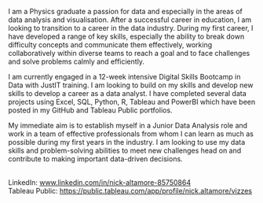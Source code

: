 I am a Physics graduate a passion for data and especially in the areas of data analysis and visualisation. After a successful career in education, I am looking to transition to a career in the data industry. During my first career, I have developed a range of key skills, especially the ability to break down difficulty concepts and communicate them effectively, working collaboratively within diverse teams to reach a goal and to face challenges and solve problems calmly and efficiently. 

I am currently engaged in a 12-week intensive Digital Skills Bootcamp in Data with JustIT training. I am looking to build on my skills and develop new skills to develop a career as a data analyst. I have completed several data projects using Excel, SQL, Python, R, Tableau and PowerBI which have been posted in my GitHub and Tableau Public portfolios. 

My immediate aim is to establish myself in a Junior Data Analysis role and work in a team of effective professionals from whom I can learn as much as possible during my first years in the industry. I am looking to use my data skills and problem-solving abilities to meet new challenges head on and contribute to making important data-driven decisions.

<br>LinkedIn: www.linkedin.com/in/nick-altamore-85750864</br>
Tableau Public: https://public.tableau.com/app/profile/nick.altamore/vizzes
